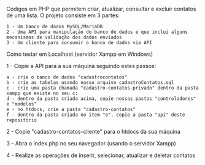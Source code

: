 Códigos em PHP que permitem criar, atualizar, consultar e excluir contatos de uma lista. O projeto consiste em 3 partes:

	1 - Um banco de dados MySQL/MariaDB
	2 - Uma API para manipulação do banco de dados e que inclui alguns mecanismos de validação dos dados enviados
	3 - Um cliente para consumir o banco de dados via API

Como testar em Localhost (servidor Xampp em Windows)

1 - Copie a API para a sua máquina seguindo estes passos:

	a - crie o banco de dados "cadastrocontatos"
	b - crie as tabelas usando nosso arquivo cadastroContatos.sql
	c - crie uma pasta chamada "cadastro-contatos-privado" dentro da pasta xampp que existe no seu c:
	d - dentro da pasta criada acima, copie nossas pastas "controladores" e "modelos"
	e - no htdocs, crie a pasta "cadastro-contatos"
	f - dentro da pasta criada no item "e", copie a pasta "api" deste repositório

2 - Copie "cadastro-contatos-cliente" para o htdocs da sua máquina

3 - Abra o index.php no seu navegador (usando o servidor Xampp)

4 - Realize as operações de inserir, selecionar, atualizar e deletar contatos
